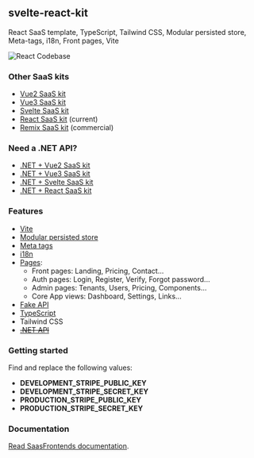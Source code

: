 ## svelte-react-kit

React SaaS template, TypeScript, Tailwind CSS, Modular persisted store, Meta-tags, i18n, Front pages, Vite

![React Codebase](https://yahooder.sirv.com/saasfrontends/oss/react.png)

### Other SaaS kits

- [Vue2 SaaS kit](https://github.com/AlexandroMtzG/vue2-saas-kit)
- [Vue3 SaaS kit](https://github.com/AlexandroMtzG/vue3-saas-kit)
- [Svelte SaaS kit](https://github.com/AlexandroMtzG/svelte-saas-kit)
- [React SaaS kit](https://github.com/AlexandroMtzG/react-saas-kit) (current)
- [Remix SaaS kit](https://alexandromg.gumroad.com/l/SaasFrontends-Remix) (commercial)

### Need a .NET API?

- [.NET + Vue2 SaaS kit](https://github.com/AlexandroMtzG/netcore-vue2-saas-kit)
- [.NET + Vue3 SaaS kit](https://github.com/AlexandroMtzG/netcore-vue3-saas-kit)
- [.NET + Svelte SaaS kit](https://github.com/AlexandroMtzG/netcore-svelte-saas-kit)
- [.NET + React SaaS kit](https://github.com/AlexandroMtzG/netcore-react-saas-kit)

### Features

- [Vite](https://vitejs.dev/)
- [Modular persisted store](https://saasfrontends.com/docs/store)
- [Meta tags](https://saasfrontends.com/docs/meta-tags)
- [i18n](https://saasfrontends.com/docs/i18n)
- [Pages](https://saasfrontends.com/docs/pages):
  - Front pages: Landing, Pricing, Contact...
  - Auth pages: Login, Register, Verify, Forgot password...
  - Admin pages: Tenants, Users, Pricing, Components...
  - Core App views: Dashboard, Settings, Links...
- [Fake API](https://saasfrontends.com/docs/fake-api)
- [TypeScript](https://saasfrontends.com/docs/typescript)
- Tailwind CSS
- [~~.NET API~~](https://github.com/AlexandroMtzG/netcore-svelte-saas-kit)

### Getting started

Find and replace the following values:

- **DEVELOPMENT_STRIPE_PUBLIC_KEY**
- **DEVELOPMENT_STRIPE_SECRET_KEY**
- **PRODUCTION_STRIPE_PUBLIC_KEY**
- **PRODUCTION_STRIPE_SECRET_KEY**

### Documentation

[Read SaasFrontends documentation](https://saasfrontends.com/docs/frameworks-and-libraries).
